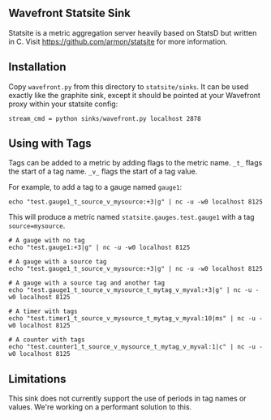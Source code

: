 
## Wavefront Statsite Sink

Statsite is a metric aggregation server heavily based on StatsD but written in C. Visit https://github.com/armon/statsite for more information.

## Installation

Copy `wavefront.py` from this directory to `statsite/sinks`. It can be used exactly like the graphite sink, except it should be pointed at your Wavefront proxy within your statsite config:

```
stream_cmd = python sinks/wavefront.py localhost 2878
```

## Using with Tags

Tags can be added to a metric by adding flags to the metric name. `_t_` flags the start of a tag name. `_v_` flags the start of a tag value.

For example, to add a tag to a gauge named `gauge1`:

`echo "test.gauge1_t_source_v_mysource:+3|g" | nc -u -w0 localhost 8125`

This will produce a metric named `statsite.gauges.test.gauge1` with a tag `source=mysource`.

```
# A gauge with no tag
echo "test.gauge1:+3|g" | nc -u -w0 localhost 8125

# A gauge with a source tag
echo "test.gauge1_t_source_v_mysource:+3|g" | nc -u -w0 localhost 8125

# A gauge with a source tag and another tag
echo "test.gauge1_t_source_v_mysource_t_mytag_v_myval:+3|g" | nc -u -w0 localhost 8125

# A timer with tags
echo "test.timer1_t_source_v_mysource_t_mytag_v_myval:10|ms" | nc -u -w0 localhost 8125

# A counter with tags
echo "test.counter1_t_source_v_mysource_t_mytag_v_myval:1|c" | nc -u -w0 localhost 8125
```
## Limitations

This sink does not currently support the use of periods in tag names or values. We're working on a performant solution to this.

